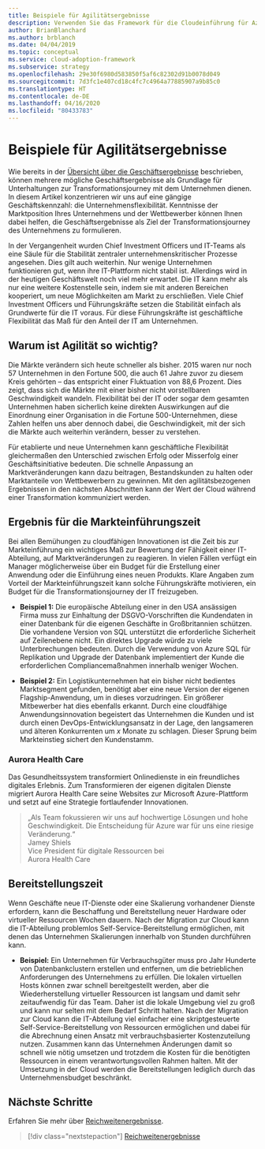 ```yaml
---
title: Beispiele für Agilitätsergebnisse
description: Verwenden Sie das Framework für die Cloudeinführung für Azure, um sich mit der Marktposition Ihres Unternehmens und seinen Wettbewerbern vertraut zu machen.
author: BrianBlanchard
ms.author: brblanch
ms.date: 04/04/2019
ms.topic: conceptual
ms.service: cloud-adoption-framework
ms.subservice: strategy
ms.openlocfilehash: 29e30f6980d583850f5af6c82302d91b0078d049
ms.sourcegitcommit: 7d3fc1e407cd18c4fc7c4964a77885907a9b85c0
ms.translationtype: HT
ms.contentlocale: de-DE
ms.lasthandoff: 04/16/2020
ms.locfileid: "80433783"
---
```

# <a name="examples-of-agility-outcomes"></a>Beispiele für Agilitätsergebnisse

Wie bereits in der [Übersicht über die Geschäftsergebnisse](./index.md) beschrieben, können mehrere mögliche Geschäftsergebnisse als Grundlage für Unterhaltungen zur Transformationsjourney mit dem Unternehmen dienen. In diesem Artikel konzentrieren wir uns auf eine gängige Geschäftskennzahl: die Unternehmensflexibilität. Kenntnisse der Marktposition Ihres Unternehmens und der Wettbewerber können Ihnen dabei helfen, die Geschäftsergebnisse als Ziel der Transformationsjourney des Unternehmens zu formulieren.

In der Vergangenheit wurden Chief Investment Officers und IT-Teams als eine Säule für die Stabilität zentraler unternehmenskritischer Prozesse angesehen. Dies gilt auch weiterhin. Nur wenige Unternehmen funktionieren gut, wenn ihre IT-Plattform nicht stabil ist. Allerdings wird in der heutigen Geschäftswelt noch viel mehr erwartet. Die IT kann mehr als nur eine weitere Kostenstelle sein, indem sie mit anderen Bereichen kooperiert, um neue Möglichkeiten am Markt zu erschließen. Viele Chief Investment Officers und Führungskräfte setzen die Stabilität einfach als Grundwerte für die IT voraus. Für diese Führungskräfte ist geschäftliche Flexibilität das Maß für den Anteil der IT am Unternehmen.

<!-- markdownlint-disable MD026 -->

## <a name="why-is-agility-so-important"></a>Warum ist Agilität so wichtig?

Die Märkte verändern sich heute schneller als bisher. 2015 waren nur noch 57 Unternehmen in den Fortune 500, die auch 61 Jahre zuvor zu diesem Kreis gehörten – das entspricht einer Fluktuation von 88,6 Prozent. Dies zeigt, dass sich die Märkte mit einer bisher nicht vorstellbaren Geschwindigkeit wandeln. Flexibilität bei der IT oder sogar dem gesamten Unternehmen haben sicherlich keine direkten Auswirkungen auf die Einordnung einer Organisation in die Fortune 500-Unternehmen, diese Zahlen helfen uns aber dennoch dabei, die Geschwindigkeit, mit der sich die Märkte auch weiterhin verändern, besser zu verstehen.

Für etablierte und neue Unternehmen kann geschäftliche Flexibilität gleichermaßen den Unterschied zwischen Erfolg oder Misserfolg einer Geschäftsinitiative bedeuten. Die schnelle Anpassung an Marktveränderungen kann dazu beitragen, Bestandskunden zu halten oder Marktanteile von Wettbewerbern zu gewinnen. Mit den agilitätsbezogenen Ergebnissen in den nächsten Abschnitten kann der Wert der Cloud während einer Transformation kommuniziert werden.

## <a name="time-to-market-outcome"></a>Ergebnis für die Markteinführungszeit

Bei allen Bemühungen zu cloudfähigen Innovationen ist die Zeit bis zur Markteinführung ein wichtiges Maß zur Bewertung der Fähigkeit einer IT-Abteilung, auf Marktveränderungen zu reagieren. In vielen Fällen verfügt ein Manager möglicherweise über ein Budget für die Erstellung einer Anwendung oder die Einführung eines neuen Produkts. Klare Angaben zum Vorteil der Markteinführungszeit kann solche Führungskräfte motivieren, ein Budget für die Transformationsjourney der IT freizugeben.

- **Beispiel 1:** Die europäische Abteilung einer in den USA ansässigen Firma muss zur Einhaltung der DSGVO-Vorschriften die Kundendaten in einer Datenbank für die eigenen Geschäfte in Großbritannien schützen. Die vorhandene Version von SQL unterstützt die erforderliche Sicherheit auf Zeilenebene nicht. Ein direktes Upgrade würde zu viele Unterbrechungen bedeuten. Durch die Verwendung von Azure SQL für Replikation und Upgrade der Datenbank implementiert der Kunde die erforderlichen Compliancemaßnahmen innerhalb weniger Wochen.

- **Beispiel 2:** Ein Logistikunternehmen hat ein bisher nicht bedientes Marktsegment gefunden, benötigt aber eine neue Version der eigenen Flagship-Anwendung, um in dieses vorzudringen. Ein größerer Mitbewerber hat dies ebenfalls erkannt. Durch eine cloudfähige Anwendungsinnovation begeistert das Unternehmen die Kunden und ist durch einen DevOps-Entwicklungsansatz in der Lage, den langsameren und älteren Konkurrenten um _x_ Monate zu schlagen. Dieser Sprung beim Markteinstieg sichert den Kundenstamm.

### <a name="aurora-health-care"></a>Aurora Health Care

Das Gesundheitssystem transformiert Onlinedienste in ein freundliches digitales Erlebnis. Zum Transformieren der eigenen digitalen Dienste migriert Aurora Health Care seine Websites zur Microsoft Azure-Plattform und setzt auf eine Strategie fortlaufender Innovationen.

<!-- cSpell:ignore Jamey Shiels -->

> „Als Team fokussieren wir uns auf hochwertige Lösungen und hohe Geschwindigkeit. Die Entscheidung für Azure war für uns eine riesige Veränderung.“  
> Jamey Shiels  
> Vice President für digitale Ressourcen bei  
> Aurora Health Care

## <a name="provision-time"></a>Bereitstellungszeit

Wenn Geschäfte neue IT-Dienste oder eine Skalierung vorhandener Dienste erfordern, kann die Beschaffung und Bereitstellung neuer Hardware oder virtueller Ressourcen Wochen dauern. Nach der Migration zur Cloud kann die IT-Abteilung problemlos Self-Service-Bereitstellung ermöglichen, mit denen das Unternehmen Skalierungen innerhalb von Stunden durchführen kann.

- **Beispiel:** Ein Unternehmen für Verbrauchsgüter muss pro Jahr Hunderte von Datenbankclustern erstellen und entfernen, um die betrieblichen Anforderungen des Unternehmens zu erfüllen. Die lokalen virtuellen Hosts können zwar schnell bereitgestellt werden, aber die Wiederherstellung virtueller Ressourcen ist langsam und damit sehr zeitaufwendig für das Team. Daher ist die lokale Umgebung viel zu groß und kann nur selten mit dem Bedarf Schritt halten. Nach der Migration zur Cloud kann die IT-Abteilung viel einfacher eine skriptgesteuerte Self-Service-Bereitstellung von Ressourcen ermöglichen und dabei für die Abrechnung einen Ansatz mit verbrauchsbasierter Kostenzuteilung nutzen. Zusammen kann das Unternehmen Änderungen damit so schnell wie nötig umsetzen und trotzdem die Kosten für die benötigten Ressourcen in einem verantwortungsvollen Rahmen halten. Mit der Umsetzung in der Cloud werden die Bereitstellungen lediglich durch das Unternehmensbudget beschränkt.

## <a name="next-steps"></a>Nächste Schritte

Erfahren Sie mehr über [Reichweitenergebnisse](./reach-outcomes.md).

> [!div class="nextstepaction"]
> [Reichweitenergebnisse](./reach-outcomes.md)
